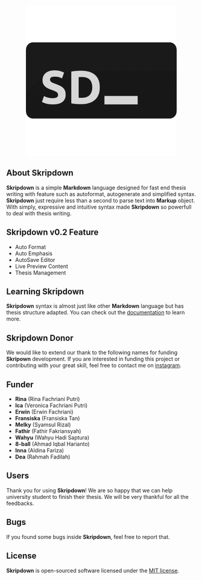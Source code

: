 <p align="center"><img src="public/asset/app_logo.png" width="400"></p>

## About **Skripdown**
**Skripdown** is a simple **Markdown** language designed for fast end thesis writing with feature such as autoformat, 
autogenerate and simplified syntax. **Skripdown** just require less than a second to parse text into **Markup** object. 
With simply, expressive and intuitive syntax made **Skripdown** so powerfull to deal with thesis writing.

## **Skripdown** v0.2 Feature
- Auto Format
- Auto Emphasis
- AutoSave Editor
- Live Preview Content
- Thesis Management

## Learning **Skripdown**
**Skripdown** syntax is almost just like other **Markdown** language but has thesis structure adapted. You can check out the [documentation](https://laravel.com/docs) to learn more.

## **Skripdown** Donor
We would like to extend our thank to the following names for funding **Skripown** development. If you are interested in funding this project or contributing with your great skill, feel free to contact me on [instagram](https://instagram.com/malkolp).

## Funder
- **Rina** (Rina Fachriani Putri)
- **Ica** (Veronica Fachriani Putri)
- **Erwin** (Erwin Fachriani)
- **Fransiska** (Fransiska Tan)
- **Melky** (Syamsul Rizal)
- **Fathir** (Fathir Fakriansyah)
- **Wahyu** (Wahyu Hadi Saptura)
- **8-ball** (Ahmad Iqbal Harianto)
- **Inna** (Aldina Fariza)
- **Dea** (Rahmah Fadilah)

## Users
Thank you for using **Skripdown**! 
We are so happy that we can help university student to finish their thesis. 
We will be very thankful for all the feedbacks.

## Bugs
If you found some bugs inside **Skripdown**, feel free to report that.

## License
**Skripdown** is open-sourced software licensed under the [MIT license](https://opensource.org/licenses/MIT).
